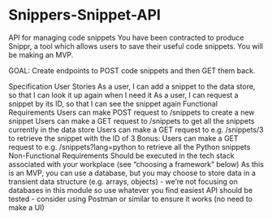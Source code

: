 # Snippers-Snippet-API
API for managing code snippets
You have been contracted to produce Snippr, a tool which allows users to save their useful code snippets. You will be making an MVP.

GOAL: Create endpoints to POST code snippets and then GET them back.

 

Specification
User Stories
As a user, I can add a snippet to the data store, so that I can look it up again when I need it
As a user, I can request a snippet by its ID, so that I can see the snippet again
Functional Requirements
Users can make POST request to /snippets to create a new snippet
Users can make a GET request to /snippets to get all the snippets currently in the data store
Users can make a GET request to e.g. /snippets/3 to retrieve the snippet with the ID of 3
Bonus: Users can make a GET request to e.g. /snippets?lang=python to retrieve all the Python snippets
Non-Functional Requirements
Should be executed in the tech stack associated with your workplace (see “choosing a framework” below)
As this is an MVP, you can use a database, but you may choose to store data in a transient data structure (e.g. arrays, objects) - we’re not focusing on databases in this module so use whatever you find easiest
API should be tested - consider using Postman or similar to ensure it works (no need to make a UI)
